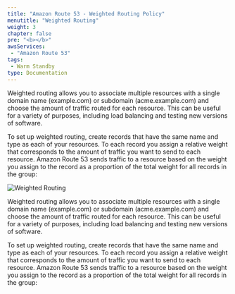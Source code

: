 ```yaml
---
title: "Amazon Route 53 - Weighted Routing Policy"
menutitle: "Weighted Routing"
weight: 3
chapter: false
pre: "<b></b>"
awsServices:
 - "Amazon Route 53"
tags: 
 - Warm Standby
type: Documentation
---
```


Weighted routing allows you to associate multiple resources with a single domain name (example.com) or subdomain (acme.example.com) and choose the amount of traffic routed for each resource. This can be useful for a variety of purposes, including load balancing and testing new versions of software.

To set up weighted routing, create records that have the same name and type as each of your resources. To each record you assign a relative weight that corresponds to the amount of traffic you want to send to each resource. Amazon Route 53 sends traffic to a resource based on the weight you assign to the record as a proportion of the total weight for all records in the group:

![Weighted Routing](/images/route53-weighted.png)

Weighted routing allows you to associate multiple resources with a single domain name (example.com) or subdomain (acme.example.com) and choose the amount of traffic routed for each resource. This can be useful for a variety of purposes, including load balancing and testing new versions of software.

To set up weighted routing, create records that have the same name and type as each of your resources. To each record you assign a relative weight that corresponds to the amount of traffic you want to send to each resource. Amazon Route 53 sends traffic to a resource based on the weight you assign to the record as a proportion of the total weight for all records in the group:
